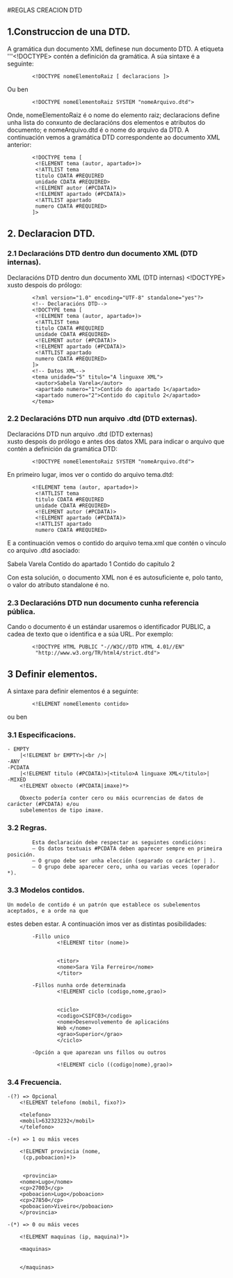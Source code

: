 #REGLAS CREACION DTD

## 1.Construccion de una DTD.
A gramática dun documento XML defínese nun documento DTD. 
A etiqueta  '''<!DOCTYPE> contén a definición da gramática. A súa sintaxe é a seguinte:

			<!DOCTYPE nomeElementoRaiz [ declaracions ]>
Ou ben

			<!DOCTYPE nomeElementoRaiz SYSTEM "nomeArquivo.dtd">
			
Onde, nomeElementoRaiz é o nome do elemento raiz; declaracions define unha lista 
do conxunto de declaracións dos elementos e atributos do documento; e nomeArquivo.dtd
é o nome do arquivo da DTD.
A continuación vemos a gramática DTD correspondente ao documento XML anterior:

			<!DOCTYPE tema [
			 <!ELEMENT tema (autor, apartado+)>
			 <!ATTLIST tema
			 titulo CDATA #REQUIRED
			 unidade CDATA #REQUIRED>
			 <!ELEMENT autor (#PCDATA)>
			 <!ELEMENT apartado (#PCDATA)>
			 <!ATTLIST apartado
			 numero CDATA #REQUIRED>
			]>
## 2. Declaracion DTD. 
			
### 2.1 Declaracións DTD dentro dun documento XML (DTD internas).			
			
Declaracións DTD dentro dun documento XML (DTD internas) <!DOCTYPE> xusto despois do prólogo:

			<?xml version="1.0" encoding="UTF-8" standalone="yes"?>
			<!-- Declaracións DTD-->
			<!DOCTYPE tema [
			 <!ELEMENT tema (autor, apartado+)>
			 <!ATTLIST tema
			 titulo CDATA #REQUIRED
			 unidade CDATA #REQUIRED>
			 <!ELEMENT autor (#PCDATA)>
			 <!ELEMENT apartado (#PCDATA)>
			 <!ATTLIST apartado
			 numero CDATA #REQUIRED>
			]>
			<!-- Datos XML-->
			<tema unidade="5" titulo="A linguaxe XML">
			 <autor>Sabela Varela</autor>
			 <apartado numero="1">Contido do apartado 1</apartado>
			 <apartado numero="2">Contido do capitulo 2</apartado>
			</tema>

### 2.2 Declaracións DTD nun arquivo .dtd (DTD externas).

Declaracións DTD nun arquivo .dtd (DTD externas) <!DOCTYPE nomeElementoRaiz SYSTEM "nomeArquivo.dtd">		
xusto despois do prólogo e antes dos datos XML para indicar o arquivo que contén a definición da gramática DTD:

			<!DOCTYPE nomeElementoRaiz SYSTEM "nomeArquivo.dtd">
			
En primeiro lugar, imos ver o contido do arquivo tema.dtd:

			<!ELEMENT tema (autor, apartado+)>
			 <!ATTLIST tema
			 titulo CDATA #REQUIRED
			 unidade CDATA #REQUIRED>
			 <!ELEMENT autor (#PCDATA)>
			 <!ELEMENT apartado (#PCDATA)>
			 <!ATTLIST apartado
			 numero CDATA #REQUIRED>

E a continuación vemos o contido do arquivo tema.xml que contén o vínculo co arquivo .dtd asociado:

<?xml version="1.0" encoding="UTF-8" standalone="no"?>
<!DOCTYPE tema SYSTEM "tema.dtd">
<!-- Datos XML-->
<tema unidade="5" titulo="A linguaxe XML">
 <autor>Sabela Varela</autor>
 <apartado numero="1">Contido do apartado 1</apartado>
 <apartado numero="2">Contido do capitulo 2</apartado>
</tema>

Con esta solución, o documento XML non é es autosuficiente e, polo tanto, o valor do atributo standalone é no.

### 2.3 Declaracións DTD nun documento cunha referencia pública.

Cando o documento é un estándar usaremos o identificador PUBLIC, a cadea de texto que o 
identifica e a súa URL. Por exemplo:

			<!DOCTYPE HTML PUBLIC "-//W3C//DTD HTML 4.01//EN"
			 "http://www.w3.org/TR/html4/strict.dtd">
			 
## 3 Definir elementos.

A sintaxe para definir elementos é a seguinte:

			<!ELEMENT nomeElemento contido>
ou ben
			<!ELEMENT nomeElemento (tipoDeContido)>	 

### 3.1 Especificacions.
	- EMPTY 
		|<!ELEMENT br EMPTY>|<br />|
	-ANY
	-PCDATA
		|<!ELEMENT titulo (#PCDATA)>|<titulo>A linguaxe XML</titulo>|
	-MIXED
		<!ELEMENT obxecto (#PCDATA|imaxe)*>

		Obxecto podería conter cero ou máis ocurrencias de datos de carácter (#PCDATA) e/ou
		subelementos de tipo imaxe.
### 3.2 Regras.

			Esta declaración debe respectar as seguintes condicións:
			– Os datos textuais #PCDATA deben aparecer sempre en primeira posición.
			– O grupo debe ser unha elección (separado co carácter | ).
			– O grupo debe aparecer cero, unha ou varias veces (operador *).
			
### 3.3 Modelos contidos.
	
	Un modelo de contido é un patrón que establece os subelementos aceptados, e a orde na que 
estes deben estar. A continuación imos ver as distintas posibilidades:
			
			-Fillo unico
					<!ELEMENT titor (nome)>
			
			
					<titor>
					<nome>Sara Vila Ferreiro</nome>
					</titor>

			-Fillos nunha orde determinada 
					<!ELEMENT ciclo (codigo,nome,grao)>
					
					
					<ciclo>
					<codigo>CSIFC03</codigo>
					<nome>Desenvolvemento de aplicacións
					Web </nome>
					<grao>Superior</grao>
					</ciclo>
					
			-Opción a que aparezan uns fillos ou outros
			
					<!ELEMENT ciclo ((codigo|nome),grao)>
					
### 3.4 Frecuencia.
	-(?) => Opcional
		<!ELEMENT telefono (mobil, fixo?)>
		
		<telefono>
		<mobil>632323232</mobil>
		</telefono>
		
	-(+) => 1 ou máis veces
	
		<!ELEMENT provincia (nome, 
		 (cp,poboacion)+)>
		 
		 
		 <provincia>
		<nome>Lugo</nome>
		<cp>27003</cp>
		<poboacion>Lugo</poboacion>
		<cp>27850</cp>
		<poboacion>Viveiro</poboacion>
		</provincia>
		
	-(*) => 0 ou máis veces
		
		<!ELEMENT maquinas (ip, maquina)*)>
		
		<maquinas>
		
		
		</maquinas>
		